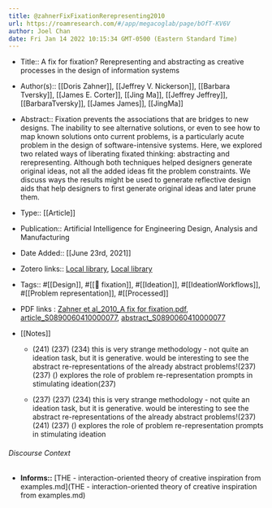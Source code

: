 ```yaml
---
title: @zahnerFixFixationRerepresenting2010
url: https://roamresearch.com/#/app/megacoglab/page/bOfT-KV6V
author: Joel Chan
date: Fri Jan 14 2022 10:15:34 GMT-0500 (Eastern Standard Time)
---
```


- Title:: A fix for fixation? Rerepresenting and abstracting as creative processes in the design of information systems
- Author(s):: [[Doris Zahner]], [[Jeffrey V. Nickerson]], [[Barbara Tversky]], [[James E. Corter]], [[Jing Ma]], [[Jeffrey Jeffrey]], [[BarbaraTversky]], [[James James]], [[JingMa]]
- Abstract:: Fixation prevents the associations that are bridges to new designs. The inability to see alternative solutions, or even to see how to map known solutions onto current problems, is a particularly acute problem in the design of software-intensive systems. Here, we explored two related ways of liberating fixated thinking: abstracting and rerepresenting. Although both techniques helped designers generate original ideas, not all the added ideas fit the problem constraints. We discuss ways the results might be used to generate reflective design aids that help designers to first generate original ideas and later prune them.
- Type:: [[Article]]
- Publication:: Artificial Intelligence for Engineering Design, Analysis and Manufacturing
- Date Added:: [[June 23rd, 2021]]
- Zotero links:: [Local library](zotero://select/groups/2451508/items/3GVWH7AZ), [Local library](https://www.zotero.org/groups/2451508/items/3GVWH7AZ)
- Tags:: #[[Design]], #[[🧱 fixation]], #[[Ideation]], #[[IdeationWorkflows]], #[[Problem representation]], #[[Processed]]
- PDF links : [Zahner et al_2010_A fix for fixation.pdf](zotero://open-pdf/groups/2451508/items/96VDJP9R), [article_S0890060410000077](http://journals.cambridge.org/article_S0890060410000077), [abstract_S0890060410000077](http://journals.cambridge.org/abstract_S0890060410000077)
- [[Notes]]

    - (241) (237) (234) this is very strange methodology - not quite an ideation task, but it is generative. would be interesting to see the abstract re-representations of the already abstract problems!(237) (237) () explores the role of problem re-representation prompts in stimulating ideation(237)

    - (237) (237) (234) this is very strange methodology - not quite an ideation task, but it is generative. would be interesting to see the abstract re-representations of the already abstract problems!(237) (241) (237) () explores the role of problem re-representation prompts in stimulating ideation

###### Discourse Context

- **Informs::** [THE - interaction-oriented theory of creative inspiration from examples.md](THE - interaction-oriented theory of creative inspiration from examples.md)
